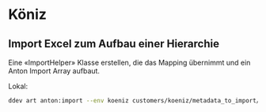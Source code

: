 # Köniz

## Import Excel zum Aufbau einer Hierarchie

Eine «ImportHelper» Klasse erstellen, die das Mapping übernimmt und ein Anton Import Array aufbaut.

Lokal:

```bash
ddev art anton:import --env koeniz customers/koeniz/metadata_to_import/Langzeitarchiv-Verzeichnis.xlsx --create-locations --from-database=Anton\\Console\\Extensions\\Koeniz\\ImportHelper
```
